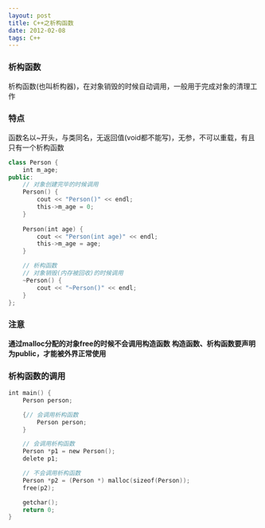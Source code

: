```yaml
---
layout: post
title: C++之析构函数
date: 2012-02-08
tags: C++
---
```


### 析构函数
析构函数(也叫析构器)，在对象销毁的时候自动调用，一般用于完成对象的清理工作

### 特点 
函数名以~开头，与类同名，无返回值(void都不能写)，无参，不可以重载，有且只有一个析构函数

```swift
class Person {
	int m_age;
public:
	// 对象创建完毕的时候调用
	Person() {
		cout << "Person()" << endl;
		this->m_age = 0;
	}
    
	Person(int age) {
		cout << "Person(int age)" << endl;
		this->m_age = age;
	}

    // 析构函数
	// 对象销毁(内存被回收)的时候调用
	~Person() {
		cout << "~Person()" << endl;
	}
};
```

### 注意 
**通过malloc分配的对象free的时候不会调用构造函数**
**构造函数、析构函数要声明为public，才能被外界正常使用**


### 析构函数的调用

```swift
int main() {
	Person person;

	{// 会调用析构函数
		Person person;
	}

    // 会调用析构函数
	Person *p1 = new Person();
	delete p1;

    // 不会调用析构函数
	Person *p2 = (Person *) malloc(sizeof(Person));
	free(p2);

	getchar();
	return 0;
}
```
